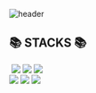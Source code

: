  ![header](https://capsule-render.vercel.app/api?type=wave&color=auto&height=200&section=header&text=HayoungLee%20&fontSize=90&fontColor=333&fontAlignY=50)
 
<h2>📚 STACKS 📚</h2>
<p >
<img src"https://img.shields.io/badge/JavaScript-F7DF1E?style=flat-square&logo=JavaScript&logoColor=black"> <img src="https://img.shields.io/badge/JavaScript-F7DF1E?style=flat-square&logo=JavaScript&logoColor=black"> <img src="https://img.shields.io/badge/Sass-CC6699?style=flat-square&logo=Sass&logoColor=fff"> <img src="https://img.shields.io/badge/React-61DAFB?style=flat-square&logo=React&logoColor=black">
<br>
<img src="https://img.shields.io/badge/css-1572B6?style=flat-the-badge&logo=css3&logoColor=white">
<img src="https://img.shields.io/badge/html-E34F26?style=flat-the-badge&logo=html5&logoColor=white">
<img src="https://img.shields.io/badge/styled.components-DB7093?style=flat-the-badge&logo=styled-components&logoColor=white">
</p>



<!--
**Rumisister/Rumisister** is a ✨ _special_ ✨ repository because its `README.md` (this file) appears on your GitHub profile.

Here are some ideas to get you started:

- 🔭 I’m currently working on ...
- 🌱 I’m currently learning ...
- 👯 I’m looking to collaborate on ...
- 🤔 I’m looking for help with ...
- 💬 Ask me about ...
- 📫 How to reach me: ...
- 😄 Pronouns: ...
- ⚡ Fun fact: ...
-->
